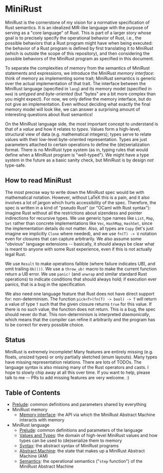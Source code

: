 # MiniRust

MiniRust is the cornerstone of my vision for a normative specification of Rust semantics.
It is an idealized MIR-like language with the purpose of serving as a "core language" of Rust.
This is part of a larger story whose goal is to precisely specify the operational behavior of Rust, i.e., the possible behaviors that a Rust program might have when being executed:
the behavior of a Rust program is defined by first translating it to MiniRust (which is outside the scope of this repository), and then considering the possible behaviors of the MiniRust program as specified in this document.

To separate the complexities of memory from the semantics of MiniRust statements and expressions, we introduce the MiniRust *memory interface*:
think of memory as implementing some trait; MiniRust semantics is generic over the actual implementation of that trait.
The interface between the MiniRust language (specified in `lang`) and its memory model (specified in `mem`) is *untyped and byte-oriented* (but "bytes" are a bit more complex than you might expect).
For now, we only define the memory interface, but do not give an implementation.
Even without deciding what exactly the final memory model will look like, we can answer a surprising amount of interesting questions about Rust semantics!

On the MiniRust language side, the most important concept to understand is that of a *value* and how it relates to *types*.
Values form a high-level, structural view of data (e.g. mathematical integers); types serve to relate values with their low-level byte-oriented representation.
Types are just parameters attached to certain operations to define the (de)serialization format.
There is no MiniRust type system (as in, typing rules that would define when a MiniRust program is "well-typed").
We might have a type system in the future as a basic sanity check, but MiniRust is by design *not* type-safe.

## How to read MiniRust

The most precise way to write down the MiniRust spec would be with mathematical notation.
However, without LaTeX this is a pain, and it also involves a lot of jargon which hurts accessibility of the spec.
Therefore, the spec is written in a kind of "pseudo Rust" (or "OCaml with Rust syntax"):
imagine Rust without all the restrictions about sizendess and pointer indirections for recursive types.
We use generic type names like `List`, `Map`, `Set` rather than concrete implementations like `Vec`, `HashMap`, `HashSet`, since the implementation details do not matter.
Also, all types are `Copy` (let's just imagine we implicitly `Clone` where needed), and we use `fn(T) -> U` notation even for closures that can capture arbitrarily.
We also assume some "obvious" language extensions -- basically, it should always be clear what is meant to anyone with some Rust experience, even if this is not actually legal Rust.

We use `Result` to make operations fallible (where failure indicates UB), and omit trailing `Ok(())`.
We use a `throw_ub!` macro to make the current function return a UB error.
We use `panic!` (and `unwrap` and similar standard Rust operations) to indicate conditions that should always hold; if execution ever panics, that is a bug in the specification.

We also need one language feature that Rust does not have direct support for: non-determinism.
The function `pick<T>(fn(T) -> bool) -> T` will return a value of type `T` such that the given closure returns `true` for this value.
If there is no such value, the function does not return. This is a bug, the spec should never do that.
This non-determinism is interpreted *daemonically*, which means that the compiler can refine it arbitrarily and the program has to be correct for every possible choice.

## Status

MiniRust is extremely incomplete!
Many features are entirely missing (e.g. floats, unsized types) or only partially sketched (enum layouts).
Many types have missing representation relations.
There are lots of TODOs.
The language syntax is also missing many of the Rust operators and casts.
I hope to slowly chip away at all this over time.
If you want to help, please talk to me -- PRs to add missing features are very welcome. :)

## Table of Contents

* [Prelude](prelude.md): common definitions and parameters shared by everything
* MiniRust memory
  * [Memory interface](mem/interface.md): the API via which the MiniRust Abstract Machine interacts with memory
* MiniRust language
  * [Prelude](lang/prelude.md): common definitions and parameters of the language
  * [Values and Types](lang/values.md): the domain of high-level MiniRust values and how types can be used to (de)serialize them to memory
  * [Syntax](lang/syntax.md): the abstract syntax of MiniRust programs
  * [Abstract Machine](lang/machine.md): the state that makes up a MiniRust Abstract Machine (AM)
  * [Semantics](lang/step.md): the operational semantics ("`step` function") of the MiniRust Abstract Machine
